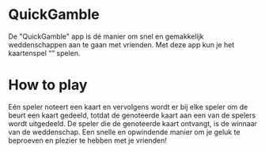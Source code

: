 # QuickGamble
De "QuickGamble" app is dé manier om snel en gemakkelijk weddenschappen aan te gaan met vrienden. Met deze app kun je het kaartenspel “” spelen.

# How to play
Eén speler noteert een kaart en vervolgens wordt er bij elke speler om de beurt een kaart gedeeld, totdat de genoteerde kaart aan een van de spelers wordt uitgedeeld. De speler die de genoteerde kaart ontvangt, is de winnaar van de weddenschap. 
Een snelle en opwindende manier om je geluk te beproeven en plezier te hebben met je vrienden!
